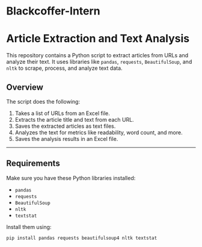 # Blackcoffer-Intern

# Article Extraction and Text Analysis

This repository contains a Python script to extract articles from URLs and analyze their text. It uses libraries like `pandas`, `requests`, `BeautifulSoup`, and `nltk` to scrape, process, and analyze text data.

## Overview

The script does the following:
1. Takes a list of URLs from an Excel file.
2. Extracts the article title and text from each URL.
3. Saves the extracted articles as text files.
4. Analyzes the text for metrics like readability, word count, and more.
5. Saves the analysis results in an Excel file.

---

## Requirements

Make sure you have these Python libraries installed:
- `pandas`
- `requests`
- `BeautifulSoup`
- `nltk`
- `textstat`

Install them using:

```bash
pip install pandas requests beautifulsoup4 nltk textstat
